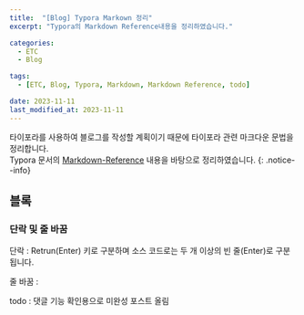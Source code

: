 ```yaml
---
title:  "[Blog] Typora Markown 정리" 
excerpt: "Typora의 Markdown Reference내용을 정리하였습니다."

categories:
  - ETC
  - Blog

tags:
  - [ETC, Blog, Typora, Markdown, Markdown Reference, todo]

date: 2023-11-11
last_modified_at: 2023-11-11
---
```


타이포라를 사용하여 블로그를 작성할 계획이기 때문에 타이포라 관련 마크다운 문법을 정리합니다.  
Typora 문서의 [Markdown-Reference](https://support.typora.io/Markdown-Reference/) 내용을 바탕으로 정리하였습니다.
{: .notice--info}

## 블록

### 단락 및 줄 바꿈

단락 : Retrun(Enter) 키로 구분하며 소스 코드로는 두 개 이상의 빈 줄(Enter)로 구분됩니다.  

줄 바꿈 : 

todo : 댓글 기능 확인용으로 미완성 포스트 올림